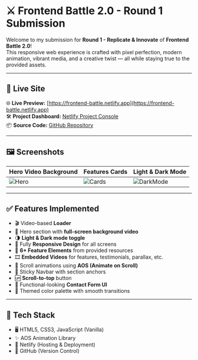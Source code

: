 # ⚔️ Frontend Battle 2.0 - Round 1 Submission

Welcome to my submission for **Round 1 - Replicate & Innovate** of **Frontend Battle 2.0**!  
This responsive web experience is crafted with pixel perfection, modern animation, vibrant media, and a creative twist — all while staying true to the provided assets.

---

## 🚀 Live Site

🌐 **Live Preview:** [https://frontend-battle.netlify.app](https://frontend-battle.netlify.app)  
🛠️ **Project Dashboard:** [Netlify Project Console](https://app.netlify.com/teams/hrhuzair/projects)  
📦 **Source Code:** [GitHub Repository](https://github.com/hrhuzair/frontend-battle)

---

## 🖼️ Screenshots

| Hero Video Background | Features Cards | Light & Dark Mode |
|------------------------|----------------|-------------------|
| ![Hero](assets/screenshots/hero.png) | ![Cards](assets/screenshots/cards.png) | ![DarkMode](assets/screenshots/mode.png) |

---

## ✅ Features Implemented

- 🎬 Video-based **Loader**
- 🎥 Hero section with **full-screen background video**
- 🌗 **Light & Dark mode toggle**
- 💠 Fully **Responsive Design** for all screens
- 🧩 **6+ Feature Elements** from provided resources
- 🎞️ **Embedded Videos** for features, testimonials, parallax, etc.
- 🚀 Scroll animations using **AOS (Animate on Scroll)**
- 🧭 Sticky Navbar with section anchors
- 🆙 **Scroll-to-top** button
- 📝 Functional-looking **Contact Form UI**
- 🎨 Themed color palette with smooth transitions

---

## 🧰 Tech Stack

- 🖥️ HTML5, CSS3, JavaScript (Vanilla)
- ✨ AOS Animation Library
- 📡 Netlify (Hosting & Deployment)
- 🔗 GitHub (Version Control)

